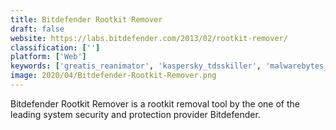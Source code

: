 ```yaml
---
title: Bitdefender Rootkit Remover
draft: false 
website: https://labs.bitdefender.com/2013/02/rootkit-remover/
classification: ['']
platform: ['Web']
keywords: ['greatis_reanimator', 'kaspersky_tdsskiller', 'malwarebytes_anti-rootkit', 'microsoft_standalone_system_sweeper_beta', 'novirusthanks_anti-rootkit', 'oshi_unhooker', 'radix', 'sophos_virus_removal_tool', 'trend_micro_rootkitbuster']
image: 2020/04/Bitdefender-Rootkit-Remover.png
---
```

Bitdefender Rootkit Remover is a rootkit removal tool by the one of the leading system security and protection provider Bitdefender.